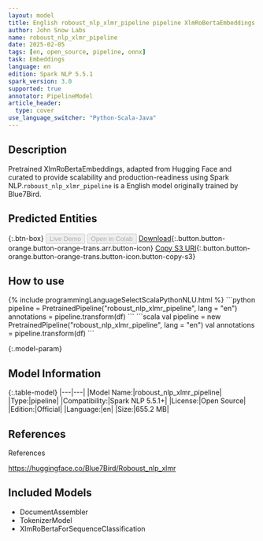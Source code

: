 ```yaml
---
layout: model
title: English roboust_nlp_xlmr_pipeline pipeline XlmRoBertaEmbeddings from Blue7Bird
author: John Snow Labs
name: roboust_nlp_xlmr_pipeline
date: 2025-02-05
tags: [en, open_source, pipeline, onnx]
task: Embeddings
language: en
edition: Spark NLP 5.5.1
spark_version: 3.0
supported: true
annotator: PipelineModel
article_header:
  type: cover
use_language_switcher: "Python-Scala-Java"
---
```


## Description

Pretrained XlmRoBertaEmbeddings, adapted from Hugging Face and curated to provide scalability and production-readiness using Spark NLP.`roboust_nlp_xlmr_pipeline` is a English model originally trained by Blue7Bird.

## Predicted Entities



{:.btn-box}
<button class="button button-orange" disabled>Live Demo</button>
<button class="button button-orange" disabled>Open in Colab</button>
[Download](https://s3.amazonaws.com/auxdata.johnsnowlabs.com/public/models/roboust_nlp_xlmr_pipeline_en_5.5.1_3.0_1738793754742.zip){:.button.button-orange.button-orange-trans.arr.button-icon}
[Copy S3 URI](s3://auxdata.johnsnowlabs.com/public/models/roboust_nlp_xlmr_pipeline_en_5.5.1_3.0_1738793754742.zip){:.button.button-orange.button-orange-trans.button-icon.button-copy-s3}

## How to use



<div class="tabs-box" markdown="1">
{% include programmingLanguageSelectScalaPythonNLU.html %}
```python
pipeline = PretrainedPipeline("roboust_nlp_xlmr_pipeline", lang = "en")
annotations =  pipeline.transform(df)
```
```scala
val pipeline = new PretrainedPipeline("roboust_nlp_xlmr_pipeline", lang = "en")
val annotations = pipeline.transform(df)
```
</div>

{:.model-param}
## Model Information

{:.table-model}
|---|---|
|Model Name:|roboust_nlp_xlmr_pipeline|
|Type:|pipeline|
|Compatibility:|Spark NLP 5.5.1+|
|License:|Open Source|
|Edition:|Official|
|Language:|en|
|Size:|655.2 MB|

## References

References

https://huggingface.co/Blue7Bird/Roboust_nlp_xlmr

## Included Models

- DocumentAssembler
- TokenizerModel
- XlmRoBertaForSequenceClassification